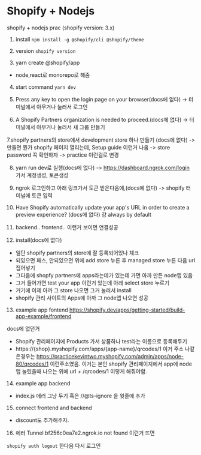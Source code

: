 # Shopify + Nodejs

shopify + nodejs prac (shopify version: 3.x)
1. install
```npm install -g @shopify/cli @shopify/theme```

2. version
```shopify version```

3. yarn create @shopify/app
- node,react로 monorepo로 해줌

4. start command
```yarn dev```

5.  Press any key to open the login page on your browser(docs에 없다)
-> 터미널에서 아무거나 눌러서 로그인

6. A Shopify Partners organization is needed to proceed.(docs에 없다)
-> 터미널에서 아무거나 눌러서 새 그룹 만들기

7.shopify partners의 store에서 development store 하나 만들기 (docs에 없다)
-> 만들면 뭔가 shopify 페이지 열리는데, Setup guide 이런거 나옴
-> store password 꼭 확인하자 -> practice 이런걸로 변경

8. yarn run dev로 실행(docs에 없다)
-> https://dashboard.ngrok.com/login 가서 계정생성, 토큰생성

9. ngrok 로그인하고 아래 링크가서 토큰 받은다음에,(docs에 없다)
-> shopify 터미널에  토큰 입력

10. Have Shopify automatically update your app's URL in order to create a preview experience? (docs에 없다)
걍 always by default

11. backend.. frontend.. 이런거 보이면 연결성공

12. install(docs에 없다)
- 일단 shopify partners의 store에 잘 등록되어있나 체크
- 되있으면 패스, 안되있으면 위에 add store 누른 후 managed store 누른 다음 url 집어넣기
- 그다음에 shopfy partners에 apps라는데가 있는데 가면 아까 만든 node앱 있음
- 그거 들어가면 test your app 이런거 있는데 아래 select store 누르기
- 거기에 이제 아까 그 store 나오면 그거 눌러서 install
- shopify 관리 사이트의 Apps에 아까 그 node앱 나오면 성공 

13. example app fontend
https://shopify.dev/apps/getting-started/build-app-example/frontend

docs에 없던거
- Shopify 관리페이지에 Products 가서 상품하나 test라는 이름으로 등록해두기
- https://{shop}.myshopify.com/apps/{app-name}/qrcodes/1
 이거 주소 나같은경우는 https://practicekevintwo.myshopify.com/admin/apps/node-80/qrcodes/1 이런주소였음.
이거는 본인 shopify 관리페이지에서 app에 node앱 눌렀을때 나오는 위에 url + /qrcodes/1 이렇게 해줘야함.

14. example app backend
- index.js 에러 그냥 두기 혹은 //@ts-ignore 을 윗줄에 추가

15. connect frontend and backend
- discount도 추가해주자.

16. 에러
Tunnel bf256c0ea7e2.ngrok.io not found 이런거 뜨면

```shopify auth logout``` 한다음 다시 로그인
